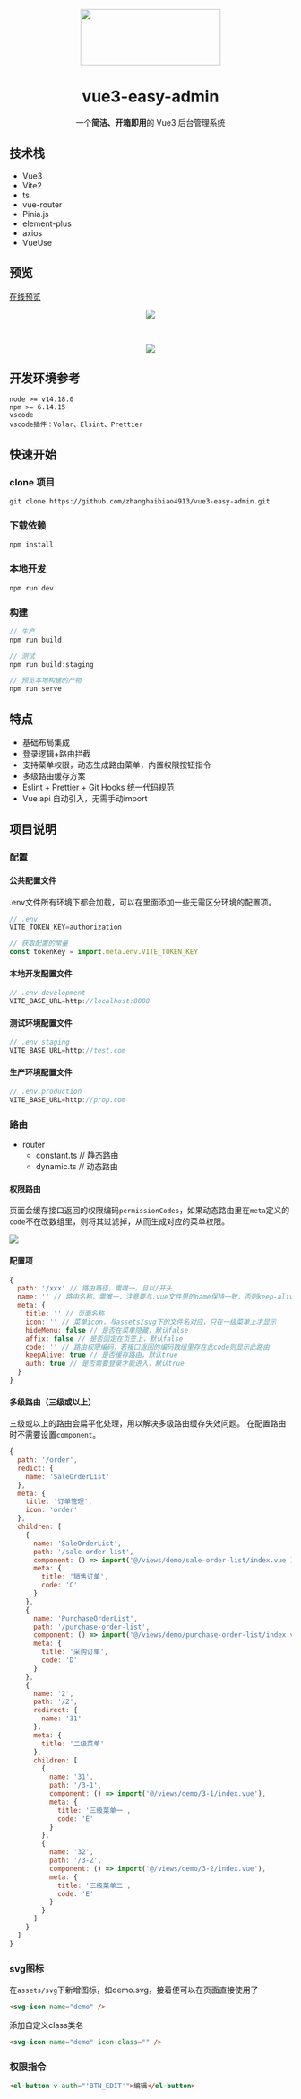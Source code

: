 <p align="center">
  <img src="https://zhanghaibiao4913.github.io/vue3-easy-admin/assets/logo.29a35495.png" width="250" height="100" />
</p>

<h1 align="center">vue3-easy-admin</h1>

<p align="center">一个<b>简洁、开箱即用</b>的 Vue3 后台管理系统</p>

## 技术栈

* Vue3
* Vite2
* ts
* vue-router
* Pinia.js
* element-plus
* axios
* VueUse

## 预览
[在线预览](https://zhanghaibiao4913.github.io/vue3-easy-admin)

<p align="center">
  <img src="https://s2.loli.net/2022/01/05/G17mxrzQERXWID3.png" />
</p>
<br/>
<p align="center">
  <img src="https://s2.loli.net/2022/01/05/BHG5lfhpcOYZJ16.png" />
</p>

## 开发环境参考
```
node >= v14.18.0
npm >= 6.14.15
vscode
vscode插件：Volar、Elsint、Prettier
```

## 快速开始

### clone 项目
```
git clone https://github.com/zhanghaibiao4913/vue3-easy-admin.git
```

### 下载依赖
```
npm install
```

### 本地开发
```
npm run dev
```

### 构建
```javascript
// 生产
npm run build

// 测试
npm run build:staging

// 预览本地构建的产物
npm run serve
```

## 特点

- 基础布局集成
- 登录逻辑+路由拦截
- 支持菜单权限，动态生成路由菜单，内置权限按钮指令
- 多级路由缓存方案
- Eslint + Prettier + Git Hooks 统一代码规范
- Vue api 自动引入，无需手动import
## 项目说明

### 配置
#### 公共配置文件
.env文件所有环境下都会加载，可以在里面添加一些无需区分环境的配置项。
```javascript
// .env
VITE_TOKEN_KEY=authorization
```

```javascript
// 获取配置的常量
const tokenKey = import.meta.env.VITE_TOKEN_KEY
```
#### 本地开发配置文件
```javascript
// .env.development
VITE_BASE_URL=http://localhost:8088
```
#### 测试环境配置文件
```javascript
// .env.staging
VITE_BASE_URL=http://test.com
```

#### 生产环境配置文件
```javascript
// .env.production
VITE_BASE_URL=http://prop.com
```

### 路由

- router
  - constant.ts // 静态路由
  - dynamic.ts // 动态路由

#### 权限路由
页面会缓存接口返回的权限编码`permissionCodes`，如果动态路由里在`meta`定义的`code`不在改数组里，则将其过滤掉，从而生成对应的菜单权限。

![](https://s2.loli.net/2022/01/05/TrzEm41IFqiAjDS.png)

#### 配置项
```javascript
{
  path: '/xxx' // 路由路径，需唯一，且以/开头
  name: '' // 路由名称，需唯一，注意要与.vue文件里的name保持一致，否则keep-alive会不生效
  meta: {
    title: '' // 页面名称
    icon: '' // 菜单icon，与assets/svg下的文件名对应，只在一级菜单上才显示
    hideMenu: false // 是否在菜单隐藏，默认false
    affix: false // 是否固定在页签上，默认false
    code: '' // 路由权限编码，若接口返回的编码数组里存在此code则显示此路由
    keepAlive: true // 是否缓存路由，默认true
    auth: true // 是否需要登录才能进入，默认true
  }
}
```

#### 多级路由（三级或以上）
三级或以上的路由会扁平化处理，用以解决多级路由缓存失效问题。
在配置路由时不需要设置`component`。
```javascript
{
  path: '/order',
  redict: {
    name: 'SaleOrderList'
  },
  meta: {
    title: '订单管理',
    icon: 'order'
  },
  children: [
    {
      name: 'SaleOrderList',
      path: '/sale-order-list',
      component: () => import('@/views/demo/sale-order-list/index.vue'),
      meta: {
        title: '销售订单',
        code: 'C'
      }
    },
    {
      name: 'PurchaseOrderList',
      path: '/purchase-order-list',
      component: () => import('@/views/demo/purchase-order-list/index.vue'),
      meta: {
        title: '采购订单',
        code: 'D'
      }
    },
    {
      name: '2',
      path: '/2',
      redirect: {
        name: '31'
      },
      meta: {
        title: '二级菜单'
      },
      children: [
        {
          name: '31',
          path: '/3-1',
          component: () => import('@/views/demo/3-1/index.vue'),
          meta: {
            title: '三级菜单一',
            code: 'E'
          }
        },
        {
          name: '32',
          path: '/3-2',
          component: () => import('@/views/demo/3-2/index.vue'),
          meta: {
            title: '三级菜单二',
            code: 'E'
          }
        }
      ]
    }
  ]
}
```

### svg图标
在`assets/svg`下新增图标，如demo.svg，接着便可以在页面直接使用了
```html
<svg-icon name="demo" />
```
添加自定义class类名
```html
<svg-icon name="demo" icon-class="" />
```

### 权限指令
```html
<el-button v-auth="'BTN_EDIT'">编辑</el-button>
```
